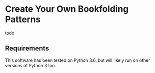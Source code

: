 # Create Your Own Bookfolding Patterns

todo

## Requirements

This software has been tested on Python 3.6, but will likely run on other versions of Python 3 too.
